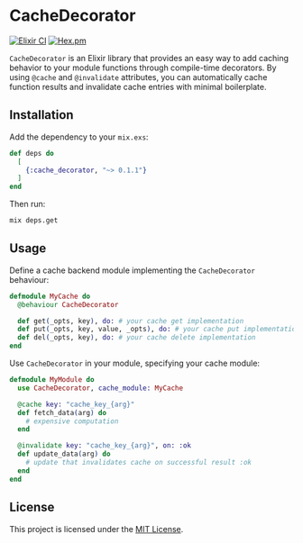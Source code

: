 # CacheDecorator

[![Elixir CI](https://github.com/amatalai/cache_decorator/workflows/Elixir%20CI/badge.svg)](https://github.com/amatalai/cache_decorator/actions?query=workflow%3A%22Elixir+CI%22) [![Hex.pm](https://img.shields.io/hexpm/v/cache_decorator.svg)](https://hex.pm/packages/cache_decorator)

`CacheDecorator` is an Elixir library that provides an easy way to add caching behavior to your module functions through compile-time decorators. By using `@cache` and `@invalidate` attributes, you can automatically cache function results and invalidate cache entries with minimal boilerplate.

## Installation

Add the dependency to your `mix.exs`:

```elixir
def deps do
  [
    {:cache_decorator, "~> 0.1.1"}
  ]
end
```

Then run:

```bash
mix deps.get
```

## Usage

Define a cache backend module implementing the `CacheDecorator` behaviour:

```elixir
defmodule MyCache do
  @behaviour CacheDecorator

  def get(_opts, key), do: # your cache get implementation
  def put(_opts, key, value, _opts), do: # your cache put implementation
  def del(_opts, key), do: # your cache delete implementation
end
```

Use `CacheDecorator` in your module, specifying your cache module:

```elixir
defmodule MyModule do
  use CacheDecorator, cache_module: MyCache

  @cache key: "cache_key_{arg}"
  def fetch_data(arg) do
    # expensive computation
  end

  @invalidate key: "cache_key_{arg}", on: :ok
  def update_data(arg) do
    # update that invalidates cache on successful result :ok
  end
end
```

## License

This project is licensed under the [MIT License](LICENSE).
